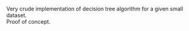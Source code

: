 Very crude implementation of decision tree algorithm for a given small dataset.  
Proof of concept.
